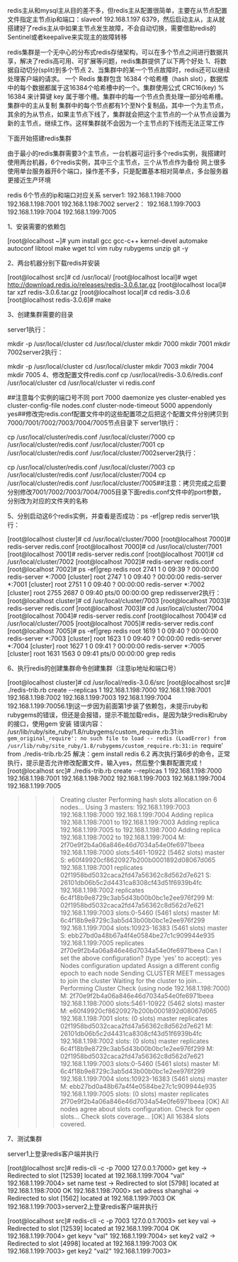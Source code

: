 redis主从和mysql主从目的差不多，但redis主从配置很简单，主要在从节点配置文件指定主节点ip和端口：slaveof 192.168.1.197 6379，然后启动主从，主从就搭建好了redis主从中如果主节点发生故障，不会自动切换，需要借助redis的Sentinel或者keepalive来实现主的故障转移

redis集群是一个无中心的分布式redis存储架构，可以在多个节点之间进行数据共享，解决了redis高可用、可扩展等问题，redis集群提供了以下两个好处
1、将数据自动切分(split)到多个节点
2、当集群中的某一个节点故障时，redis还可以继续处理客户端的请求。
一个 Redis 集群包含 16384 个哈希槽（hash slot），数据库中的每个数据都属于这16384个哈希槽中的一个。集群使用公式 CRC16(key) % 16384 来计算键 key 属于哪个槽。集群中的每一个节点负责处理一部分哈希槽。
集群中的主从复制
集群中的每个节点都有1个至N个复制品，其中一个为主节点，其余的为从节点，如果主节点下线了，集群就会把这个主节点的一个从节点设置为新的主节点，继续工作。这样集群就不会因为一个主节点的下线而无法正常工作


下面开始搭建redis集群

由于最小的redis集群需要3个主节点，一台机器可运行多个redis实例，我搭建时使用两台机器，6个redis实例，其中三个主节点，三个从节点作为备份
网上很多使用单台服务器开6个端口，操作差不多，只是配置基本相对简单点，多台服务器更接近生产环境

redis 6个节点的ip和端口对应关系
server1:
192.168.1.198:7000
192.168.1.198:7001
192.168.1.198:7002
server2：
192.168.1.199:7003
192.168.1.199:7004
192.168.1.199:7005

1、安装需要的依赖包


[root@localhost ~]# yum install gcc gcc-c++ kernel-devel automake autoconf libtool make wget tcl vim ruby rubygems unzip git -y

2、两台机器分别下载redis并安装


[root@localhost src]# cd /usr/local/
[root@localhost local]# wget http://download.redis.io/releases/redis-3.0.6.tar.gz
[root@localhost local]# tar xzf redis-3.0.6.tar.gz
[root@localhost local]# cd redis-3.0.6
[root@localhost redis-3.0.6]# make


3、创建集群需要的目录

server1执行：

mkdir -p /usr/local/cluster
cd /usr/local/cluster
mkdir 7000
mkdir 7001
mkdir 7002server2执行：

mkdir -p /usr/local/cluster
cd /usr/local/cluster
mkdir 7003
mkdir 7004
mkdir 7005
4、修改配置文件redis.conf
cp /usr/local/redis-3.0.6/redis.conf  /usr/local/cluster
cd /usr/local/cluster
vi redis.conf

##注意每个实例的端口号不同
port 7000
daemonize yes
cluster-enabled yes
cluster-config-file nodes.conf
cluster-node-timeout 5000
appendonly yes##修改完redis.conf配置文件中的这些配置项之后把这个配置文件分别拷贝到7000/7001/7002/7003/7004/7005节点目录下
server1执行：

cp /usr/local/cluster/redis.conf /usr/local/cluster/7000
cp /usr/local/cluster/redis.conf /usr/local/cluster/7001
cp /usr/local/cluster/redis.conf /usr/local/cluster/7002server2执行：

cp /usr/local/cluster/redis.conf /usr/local/cluster/7003
cp /usr/local/cluster/redis.conf /usr/local/cluster/7004
cp /usr/local/cluster/redis.conf /usr/local/cluster/7005##注意：拷贝完成之后要分别修改7001/7002/7003/7004/7005目录下面redis.conf文件中的port参数，分别改为对应的文件夹的名称

5、分别启动这6个redis实例，并查看是否成功：ps -ef|grep redis
server1执行：

[root@localhost cluster]# cd /usr/local/cluster/7000
[root@localhost 7000]# redis-server redis.conf
[root@localhost 7000]# cd /usr/local/cluster/7001
[root@localhost 7001]# redis-server redis.conf
[root@localhost 7001]# cd /usr/local/cluster/7002
[root@localhost 7002]# redis-server redis.conf
[root@localhost 7002]# ps -ef|grep redis
root      2741    1  0 09:39 ?        00:00:00 redis-server *:7000 [cluster]
root      2747    1  0 09:40 ?        00:00:00 redis-server *:7001 [cluster]
root      2751    1  0 09:40 ?        00:00:00 redis-server *:7002 [cluster]
root      2755  2687  0 09:40 pts/0    00:00:00 grep redisserver2执行：
[root@localhost cluster]# cd /usr/local/cluster/7003
[root@localhost 7003]# redis-server redis.conf
[root@localhost 7003]# cd /usr/local/cluster/7004
[root@localhost 7004]# redis-server redis.conf
[root@localhost 7004]# cd /usr/local/cluster/7005
[root@localhost 7005]# redis-server redis.conf
[root@localhost 7005]# ps -ef|grep redis
root      1619    1  0 09:40 ?        00:00:00 redis-server *:7003 [cluster]
root      1623    1  0 09:40 ?        00:00:00 redis-server *:7004 [cluster]
root      1627    1  0 09:41 ?        00:00:00 redis-server *:7005 [cluster]
root      1631  1563  0 09:41 pts/0    00:00:00 grep redis


6、执行redis的创建集群命令创建集群（注意ip地址和端口号）

[root@localhost cluster]# cd /usr/local/redis-3.0.6/src
[root@localhost src]# ./redis-trib.rb  create --replicas 1 192.168.1.198:7000 192.168.1.198:7001 192.168.1.198:7002 192.168.1.199:7003 192.168.1.199:7004 192.168.1.199:70056.1到这一步因为前面第1步装了依赖包，未提示ruby和rubygems的错误，但还是会报错，提示不能加载redis，是因为缺少redis和ruby的接口，使用gem 安装
错误内容：
/usr/lib/ruby/site_ruby/1.8/rubygems/custom_require.rb:31:in `gem_original_require': no such file to load -- redis (LoadError)
        from /usr/lib/ruby/site_ruby/1.8/rubygems/custom_require.rb:31:in `require'
        from ./redis-trib.rb:25
解决：gem install redis
6.2 再次执行第6步的命令，正常执行，提示是否允许修改配置文件，输入yes，然后整个集群配置完成！
[root@localhost src]# ./redis-trib.rb  create --replicas 1 192.168.1.198:7000 192.168.1.198:7001 192.168.1.198:7002 192.168.1.199:7003 192.168.1.199:7004 192.168.1.199:7005
>>> Creating cluster
>>> Performing hash slots allocation on 6 nodes...
Using 3 masters:
192.168.1.199:7003
192.168.1.198:7000
192.168.1.199:7004
Adding replica 192.168.1.198:7001 to 192.168.1.199:7003
Adding replica 192.168.1.199:7005 to 192.168.1.198:7000
Adding replica 192.168.1.198:7002 to 192.168.1.199:7004
M: 2f70e9f2b4a06a846e46d7034a54e0fe6971beea 192.168.1.198:7000
  slots:5461-10922 (5462 slots) master
S: e60f49920cf8620927b200b0001892d08067d065 192.168.1.198:7001
  replicates 02f1958bd5032caca2fd47a56362c8d562d7e621
S: 26101db06b5c2d4431ca8308cf43d51f6939b4fc 192.168.1.198:7002
  replicates 6c4f18b9e8729c3ab5d43b00b0bc1e2ee976f299
M: 02f1958bd5032caca2fd47a56362c8d562d7e621 192.168.1.199:7003
  slots:0-5460 (5461 slots) master
M: 6c4f18b9e8729c3ab5d43b00b0bc1e2ee976f299 192.168.1.199:7004
  slots:10923-16383 (5461 slots) master
S: ebb27bd0a48b67a4f4e0584be27c1c909944e935 192.168.1.199:7005
  replicates 2f70e9f2b4a06a846e46d7034a54e0fe6971beea
Can I set the above configuration? (type 'yes' to accept): yes
>>> Nodes configuration updated
>>> Assign a different config epoch to each node
>>> Sending CLUSTER MEET messages to join the cluster
Waiting for the cluster to join...
>>> Performing Cluster Check (using node 192.168.1.198:7000)
M: 2f70e9f2b4a06a846e46d7034a54e0fe6971beea 192.168.1.198:7000
  slots:5461-10922 (5462 slots) master
M: e60f49920cf8620927b200b0001892d08067d065 192.168.1.198:7001
  slots: (0 slots) master
  replicates 02f1958bd5032caca2fd47a56362c8d562d7e621
M: 26101db06b5c2d4431ca8308cf43d51f6939b4fc 192.168.1.198:7002
  slots: (0 slots) master
  replicates 6c4f18b9e8729c3ab5d43b00b0bc1e2ee976f299
M: 02f1958bd5032caca2fd47a56362c8d562d7e621 192.168.1.199:7003
  slots:0-5460 (5461 slots) master
M: 6c4f18b9e8729c3ab5d43b00b0bc1e2ee976f299 192.168.1.199:7004
  slots:10923-16383 (5461 slots) master
M: ebb27bd0a48b67a4f4e0584be27c1c909944e935 192.168.1.199:7005
  slots: (0 slots) master
  replicates 2f70e9f2b4a06a846e46d7034a54e0fe6971beea
[OK] All nodes agree about slots configuration.
>>> Check for open slots...
>>> Check slots coverage...
[OK] All 16384 slots covered.


7、测试集群

server1上登录redis客户端并执行

[root@localhost src]# redis-cli -c -p 7000
127.0.0.1:7000> get key
-> Redirected to slot [12539] located at 192.168.1.199:7004
"val"
192.168.1.199:7004> set name test
-> Redirected to slot [5798] located at 192.168.1.198:7000
OK
192.168.1.198:7000> set adress shanghai
-> Redirected to slot [1562] located at 192.168.1.199:7003
OK
192.168.1.199:7003>server2上登录redis客户端并执行


[root@localhost src]# redis-cli -c -p 7003
127.0.0.1:7003> set key val
-> Redirected to slot [12539] located at 192.168.1.199:7004
OK
192.168.1.199:7004> get keyv
"val"
192.168.1.199:7004> set key2 val2
-> Redirected to slot [4998] located at 192.168.1.199:7003
OK
192.168.1.199:7003> get key2
"val2"
192.168.1.199:7003>

